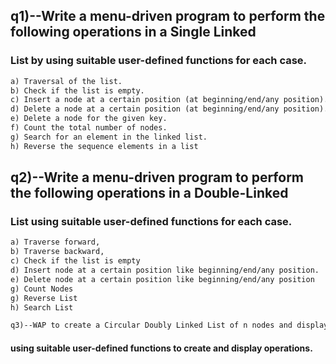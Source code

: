 ## q1)--Write a menu-driven program to perform the following operations in a Single Linked
### List by using suitable user-defined functions for each case.
```txt
a) Traversal of the list.
b) Check if the list is empty.
c) Insert a node at a certain position (at beginning/end/any position).
d) Delete a node at a certain position (at beginning/end/any position).
e) Delete a node for the given key.
f) Count the total number of nodes.
g) Search for an element in the linked list.
h) Reverse the sequence elements in a list
```

## q2)--Write a menu-driven program to perform the following operations in a Double-Linked
### List using suitable user-defined functions for each case.
```txt
a) Traverse forward,
b) Traverse backward,
c) Check if the list is empty
d) Insert node at a certain position like beginning/end/any position.
e) Delete node at a certain position like beginning/end/any position
g) Count Nodes
g) Reverse List
h) Search List

q3)--WAP to create a Circular Doubly Linked List of n nodes and display the linked list by
```
#### using suitable user-defined functions to create and display operations.